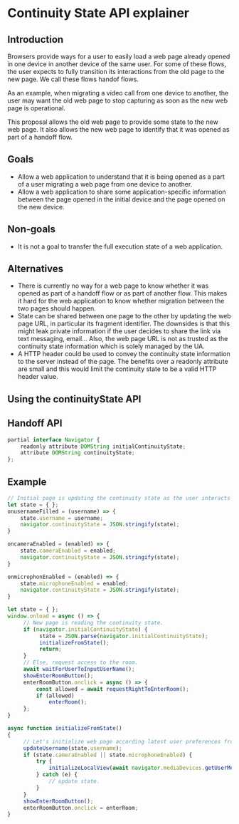 # Continuity State API explainer

## Introduction

Browsers provide ways for a user to easily load a web page already opened in one device in another device of the same user.
For some of these flows, the user expects to fully transition its interactions from the old page to the new page.
We call these flows handof flows.

As an example, when migrating a video call from one device to another, the user may want the old web page to stop capturing
as soon as the new web page is operational.

This proposal allows the old web page to provide some state to the new web page.
It also allows the new web page to identify that it was opened as part of a handoff flow.

## Goals 

* Allow a web application to understand that it is being opened as a part of a user migrating a web page from one device to another.
* Allow a web application to share some application-specific information between the page opened in the initial device and the page
  opened on the new device.

## Non-goals

* It is not a goal to transfer the full execution state of a web application.

## Alternatives

* There is currently no way for a web page to know whether it was opened as part of a handoff flow or as part of another flow.
  This makes it hard for the web application to know whether migration between the two pages should happen.
* State can be shared between one page to the other by updating the web page URL, in particular its fragment identifier.
  The downsides is that this might leak private information if the user decides to share the link via text messaging, email...
  Also, the web page URL is not as trusted as the continuity state information which is solely managed by the UA.
* A HTTP header could be used to convey the continuity state information to the server instead of the page.
  The benefits over a readonly attribute are small and this would limit the continuity state to be a valid HTTP header value.


## Using the continuityState API

## Handoff API

```js
partial interface Navigator {
    readonly attribute DOMString initialContinuityState;
    attribute DOMString continuityState;
};
```

## Example

```js
// Initial page is updating the continuity state as the user interacts with the page.
let state = { };
onusernameFilled = (username) => {
    state.username = username;
    navigator.continuityState = JSON.stringify(state);
}

oncameraEnabled = (enabled) => {
    state.cameraEnabled = enabled;
    navigator.continuityState = JSON.stringify(state);
}

onmicrophonEnabled = (enabled) => {
    state.microphoneEnabled = enabled;
    navigator.continuityState = JSON.stringify(state);
}
```

```js
let state = { };
window.onload = async () => {
     // New page is reading the continuity state.
     if (navigator.initialContinuityState) {
          state = JSON.parse(navigator.initialContinuityState);
          initializeFromState();
          return;
     }
     // Else, request access to the room.
     await waitForUserToInputUserName();
     showEnterRoomButton();
     enterRoomButton.onclick = async () => {
         const allowed = await requestRightToEnterRoom();
         if (allowed)
             enterRoom();
     };
}

async function initializeFromState()
{
     // Let's initialize web page according latest user preferences from the old page.
     updateUsername(state.username);
     if (state.cameraEnabled || state.microphoneEnabled) {
         try {
             initializeLocalView(await navigator.mediaDevices.getUserMedia({ audio: state.microphoneEnabled, video: state.cameraEnabled });
         } catch (e) {
             // update state.
         }
     }
     showEnterRoomButton();
     enterRoomButton.onclick = enterRoom;
}
```

